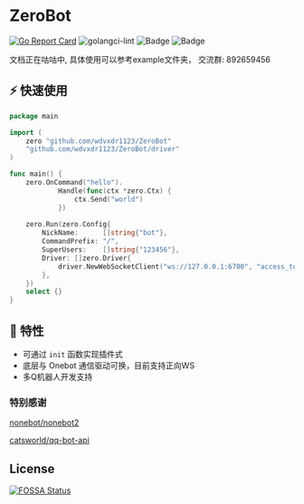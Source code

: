 # ZeroBot
[![Go Report Card](https://goreportcard.com/badge/github.com/wdvxdr1123/ZeroBot)](https://goreportcard.com/report/github.com/github.com/wdvxdr1123/ZeroBot)
![golangci-lint](https://github.com/wdvxdr1123/ZeroBot/workflows/golang-ci/badge.svg)
![Badge](https://img.shields.io/badge/OneBot-v11-black)
![Badge](https://img.shields.io/badge/gocqhttp-v0.9.40fix2-black)

文档正在咕咕中, 具体使用可以参考example文件夹， 交流群: 892659456

## ⚡️ 快速使用

```go
package main

import (
	zero "github.com/wdvxdr1123/ZeroBot"
	"github.com/wdvxdr1123/ZeroBot/driver"
)

func main() {
	zero.OnCommand("hello").
            Handle(func(ctx *zero.Ctx) {
                ctx.Send("world")
            })
	
	zero.Run(zero.Config{
		NickName:      []string{"bot"},
		CommandPrefix: "/",
		SuperUsers:    []string{"123456"},
		Driver: []zero.Driver{
			driver.NewWebSocketClient("ws://127.0.0.1:6700", "access_token"),
		},
	})
	select {}
}
```

## 🎯 特性

- 可通过 `init` 函数实现插件式
- 底层与 Onebot 通信驱动可换，目前支持正向WS
- 多Q机器人开发支持

### 特别感谢

[nonebot/nonebot2](https://github.com/nonebot/nonebot2)

[catsworld/qq-bot-api](https://github.com/catsworld/qq-bot-api)

## License
[![FOSSA Status](https://app.fossa.com/api/projects/git%2Bgithub.com%2Fwdvxdr1123%2FZeroBot.svg?type=large)](https://app.fossa.com/projects/git%2Bgithub.com%2Fwdvxdr1123%2FZeroBot?ref=badge_large)
